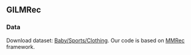 ## GILMRec

### Data

Download dataset: [Baby/Sports/Clothing](https://drive.google.com/drive/folders/1BxObpWApHbGx9jCQGc8z52cV3t9_NE0f?usp=sharing).
Our code is based on [MMRec](https://github.com/enoche/MMRec) framework.
